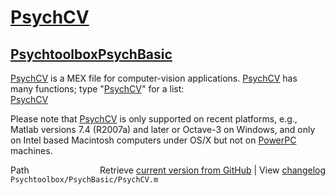 # [PsychCV](PsychCV)
## [Psychtoolbox](Psychtoolbox)[PsychBasic](PsychBasic)

[PsychCV](PsychCV) is a MEX file for computer-vision applications. [PsychCV](PsychCV) has  
many functions; type "[PsychCV](PsychCV)" for a list:  
    [PsychCV](PsychCV)  
  
Please note that [PsychCV](PsychCV) is only supported on recent platforms, e.g.,  
Matlab versions 7.4 (R2007a) and later or Octave-3 on Windows, and only  
on Intel based Macintosh computers under OS/X but not on [PowerPC](PowerPC)  
machines.  
  




<div class="code_header" style="text-align:right;">
  <span style="float:left;">Path&nbsp;&nbsp;</span> <span class="counter">Retrieve <a href=
  "https://raw.github.com/Psychtoolbox-3/Psychtoolbox-3/beta/Psychtoolbox/PsychBasic/PsychCV.m">current version from GitHub</a> | View <a href=
  "https://github.com/Psychtoolbox-3/Psychtoolbox-3/commits/beta/Psychtoolbox/PsychBasic/PsychCV.m">changelog</a></span>
</div>
<div class="code">
  <code>Psychtoolbox/PsychBasic/PsychCV.m</code>
</div>

